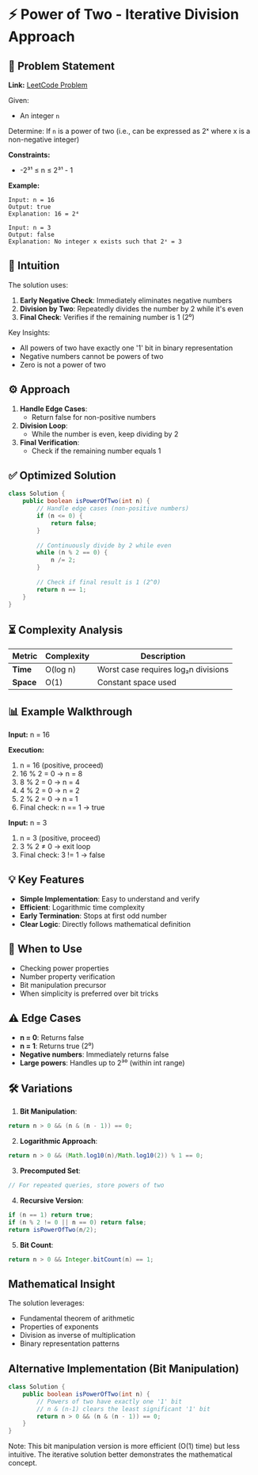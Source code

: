 # ⚡ Power of Two - Iterative Division Approach

## 📜 Problem Statement
**Link:** [LeetCode Problem](https://leetcode.com/problems/power-of-two/description/?envType=daily-question&envId=2025-08-09)

Given:
- An integer `n`

Determine:
If `n` is a power of two (i.e., can be expressed as 2ˣ where x is a non-negative integer)

**Constraints:**
- -2³¹ ≤ n ≤ 2³¹ - 1

**Example:**
```text
Input: n = 16
Output: true
Explanation: 16 = 2⁴

Input: n = 3
Output: false
Explanation: No integer x exists such that 2ˣ = 3
```

## 🧠 Intuition
The solution uses:
1. **Early Negative Check**: Immediately eliminates negative numbers
2. **Division by Two**: Repeatedly divides the number by 2 while it's even
3. **Final Check**: Verifies if the remaining number is 1 (2⁰)

Key Insights:
- All powers of two have exactly one '1' bit in binary representation
- Negative numbers cannot be powers of two
- Zero is not a power of two

## ⚙️ Approach
1. **Handle Edge Cases**:
   - Return false for non-positive numbers
2. **Division Loop**:
   - While the number is even, keep dividing by 2
3. **Final Verification**:
   - Check if the remaining number equals 1

## ✅ Optimized Solution
```java
class Solution {
    public boolean isPowerOfTwo(int n) {
        // Handle edge cases (non-positive numbers)
        if (n <= 0) {
            return false;
        }
        
        // Continuously divide by 2 while even
        while (n % 2 == 0) {
            n /= 2;
        }
        
        // Check if final result is 1 (2^0)
        return n == 1;
    }
}
```

## ⏳ Complexity Analysis
| Metric          | Complexity | Description |
|-----------------|------------|-------------|
| **Time**        | O(log n)   | Worst case requires log₂n divisions |
| **Space**       | O(1)       | Constant space used |

## 📊 Example Walkthrough
**Input:** n = 16

**Execution:**
1. n = 16 (positive, proceed)
2. 16 % 2 = 0 → n = 8
3. 8 % 2 = 0 → n = 4
4. 4 % 2 = 0 → n = 2
5. 2 % 2 = 0 → n = 1
6. Final check: n == 1 → true

**Input:** n = 3
1. n = 3 (positive, proceed)
2. 3 % 2 ≠ 0 → exit loop
3. Final check: 3 != 1 → false

## 💡 Key Features
- **Simple Implementation**: Easy to understand and verify
- **Efficient**: Logarithmic time complexity
- **Early Termination**: Stops at first odd number
- **Clear Logic**: Directly follows mathematical definition

## 🚀 When to Use
- Checking power properties
- Number property verification
- Bit manipulation precursor
- When simplicity is preferred over bit tricks

## ⚠️ Edge Cases
- **n = 0**: Returns false
- **n = 1**: Returns true (2⁰)
- **Negative numbers**: Immediately returns false
- **Large powers**: Handles up to 2³⁰ (within int range)

## 🛠 Variations
1. **Bit Manipulation**:
```java
return n > 0 && (n & (n - 1)) == 0;
```

2. **Logarithmic Approach**:
```java
return n > 0 && (Math.log10(n)/Math.log10(2)) % 1 == 0;
```

3. **Precomputed Set**:
```java
// For repeated queries, store powers of two
```

4. **Recursive Version**:
```java
if (n == 1) return true;
if (n % 2 != 0 || n == 0) return false;
return isPowerOfTwo(n/2);
```

5. **Bit Count**:
```java
return n > 0 && Integer.bitCount(n) == 1;
```

## Mathematical Insight
The solution leverages:
- Fundamental theorem of arithmetic
- Properties of exponents
- Division as inverse of multiplication
- Binary representation patterns

## Alternative Implementation (Bit Manipulation)
```java
class Solution {
    public boolean isPowerOfTwo(int n) {
        // Powers of two have exactly one '1' bit
        // n & (n-1) clears the least significant '1' bit
        return n > 0 && (n & (n - 1)) == 0;
    }
}
```
Note: This bit manipulation version is more efficient (O(1) time) but less intuitive. The iterative solution better demonstrates the mathematical concept.